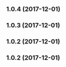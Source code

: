 ### 1.0.4 (2017-12-01)


### 1.0.3 (2017-12-01)


### 1.0.2 (2017-12-01)


### 1.0.2 (2017-12-01)


